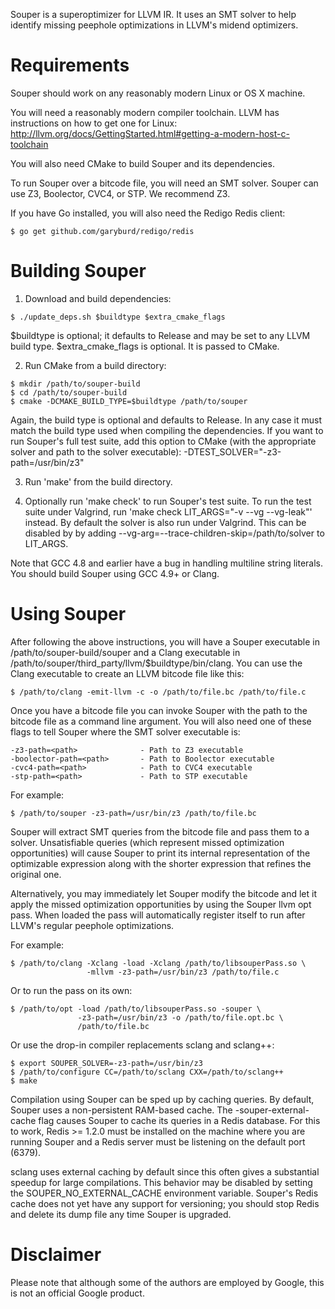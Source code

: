 Souper is a superoptimizer for LLVM IR. It uses an SMT solver to help identify
missing peephole optimizations in LLVM's midend optimizers.

# Requirements

Souper should work on any reasonably modern Linux or OS X machine.

You will need a reasonably modern compiler toolchain. LLVM has instructions
on how to get one for Linux:
http://llvm.org/docs/GettingStarted.html#getting-a-modern-host-c-toolchain

You will also need CMake to build Souper and its dependencies.

To run Souper over a bitcode file, you will need an SMT solver. Souper
can use Z3, Boolector, CVC4, or STP. We recommend Z3.

If you have Go installed, you will also need the Redigo Redis client:
```
$ go get github.com/garyburd/redigo/redis
```

# Building Souper

1. Download and build dependencies:
```
$ ./update_deps.sh $buildtype $extra_cmake_flags
```
   $buildtype is optional; it defaults to Release and may be set to any LLVM
   build type.
   $extra_cmake_flags is optional. It is passed to CMake.

2. Run CMake from a build directory:
```
$ mkdir /path/to/souper-build
$ cd /path/to/souper-build
$ cmake -DCMAKE_BUILD_TYPE=$buildtype /path/to/souper
```
   Again, the build type is optional and defaults to Release. In any case it
   must match the build type used when compiling the dependencies. If you want
   to run Souper's full test suite, add this option to CMake (with the
   appropriate solver and path to the solver executable):
   -DTEST_SOLVER="-z3-path=/usr/bin/z3"

3. Run 'make' from the build directory.

4. Optionally run 'make check' to run Souper's test suite. To run the test suite
   under Valgrind, run 'make check LIT_ARGS="-v --vg --vg-leak"' instead. By
   default the solver is also run under Valgrind. This can be disabled by
   by adding --vg-arg=--trace-children-skip=/path/to/solver to LIT_ARGS.

Note that GCC 4.8 and earlier have a bug in handling multiline string
literals. You should build Souper using GCC 4.9+ or Clang.

# Using Souper

After following the above instructions, you will have a Souper
executable in /path/to/souper-build/souper and a Clang executable in
/path/to/souper/third_party/llvm/$buildtype/bin/clang.  You can use the
Clang executable to create an LLVM bitcode file like this:
```
$ /path/to/clang -emit-llvm -c -o /path/to/file.bc /path/to/file.c
```

Once you have a bitcode file you can invoke Souper with the path to the
bitcode file as a command line argument. You will also need one of these
flags to tell Souper where the SMT solver executable is:

```
-z3-path=<path>              - Path to Z3 executable
-boolector-path=<path>       - Path to Boolector executable
-cvc4-path=<path>            - Path to CVC4 executable
-stp-path=<path>             - Path to STP executable
```

For example:
```
$ /path/to/souper -z3-path=/usr/bin/z3 /path/to/file.bc
```

Souper will extract SMT queries from the bitcode file and pass them to
a solver. Unsatisfiable queries (which represent missed optimization
opportunities) will cause Souper to print its internal representation
of the optimizable expression along with the shorter expression that
refines the original one.

Alternatively, you may immediately let Souper modify the bitcode and let
it apply the missed optimization opportunities by using the Souper llvm opt
pass. When loaded the pass will automatically register itself to run after
LLVM's regular peephole optimizations.

For example:
```
$ /path/to/clang -Xclang -load -Xclang /path/to/libsouperPass.so \
                 -mllvm -z3-path=/usr/bin/z3 /path/to/file.c
```

Or to run the pass on its own:
```
$ /path/to/opt -load /path/to/libsouperPass.so -souper \
               -z3-path=/usr/bin/z3 -o /path/to/file.opt.bc \
               /path/to/file.bc
```

Or use the drop-in compiler replacements sclang and sclang++:
```
$ export SOUPER_SOLVER=-z3-path=/usr/bin/z3
$ /path/to/configure CC=/path/to/sclang CXX=/path/to/sclang++
$ make
```

Compilation using Souper can be sped up by caching queries. By default, Souper
uses a non-persistent RAM-based cache. The -souper-external-cache flag causes
Souper to cache its queries in a Redis database. For this to work, Redis >=
1.2.0 must be installed on the machine where you are running Souper and a Redis
server must be listening on the default port (6379).

sclang uses external caching by default since this often gives a substantial
speedup for large compilations. This behavior may be disabled by setting the
SOUPER_NO_EXTERNAL_CACHE environment variable. Souper's Redis cache does not yet
have any support for versioning; you should stop Redis and delete its dump file
any time Souper is upgraded.

# Disclaimer

Please note that although some of the authors are employed by Google, this
is not an official Google product.
